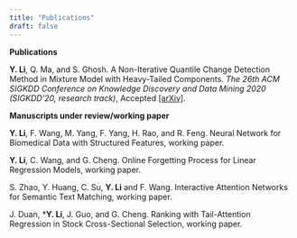 ```yaml
---
title: "Publications"
draft: false
---
```


**Publications**

**Y. Li**, Q. Ma, and S. Ghosh. A Non-Iterative Quantile Change Detection Method in Mixture Model with Heavy-Tailed Components. _The 26th ACM SIGKDD Conference on Knowledge Discovery and Data Mining 2020 (SIGKDD'20, research track)_, Accepted [[arXiv]](https://arxiv.org/abs/2006.11383).


**Manuscripts under review/working paper**

**Y. Li**, F. Wang, M. Yang, F. Yang, H. Rao, and R. Feng. Neural Network for Biomedical Data with Structured Features, working paper.

**Y. Li**, C. Wang, and G. Cheng. Online Forgetting Process for Linear Regression Models, working paper.

S. Zhao, Y. Huang, C. Su, **Y. Li** and F. Wang. Interactive Attention Networks for Semantic Text Matching, working paper.

J. Duan, ***Y. Li**, J. Guo, and G. Cheng.
Ranking with Tail-Attention Regression in Stock Cross-Sectional Selection, working paper.


